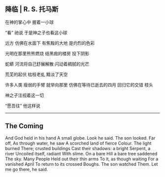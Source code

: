 ## 降临 | R. S. 托马斯

在神的掌心中 
握着一小球

“看” 祂说 
于是神之子也看这小球

远方 
仿佛在水面下 
有焦黢的大地 
是灼烈的色彩

光明在那里熊熊燃烧 
结黑痂的楼房 
投下阴影

蛇蟒 
河流将自己舒展解散 
闪动着稠腻的光芒

荒芜的起伏 
枯枝老虬 
黯淡了天空

许多人类
瘦弱的手臂 
就举向那里 
仿佛在等待已逝去的四月 
回归它的交错 
枝头

神之子注视着这一切

“愿吾往” 
他这样说

---

## The Coming
And God held in his hand
A small globe. Look he said.
The son looked. Far off,
As through water, he saw
A scorched land of fierce
Colour. The light burned
There; crusted buildings
Cast their shadows: a bright
Serpent, a river
Uncoiled itself, radiant
With slime.
                        On a bare
Hill a bare tree saddened
The sky. Many People
Held out their thin arms
To it, as though waiting
For a vanished April
To return to its crossed
Boughs. The son watched
Them. Let me go there, he said.